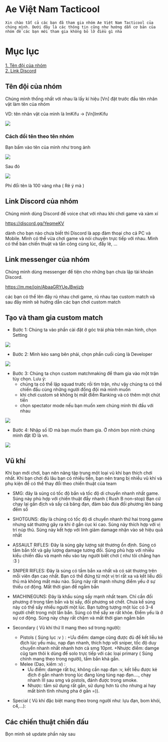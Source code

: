 # Ae Việt Nam Tacticool

    Xin chào tất cả các bạn đã tham gia nhóm Ae Việt Nam Tacticool của chúng mình. Dưới đây là các thông tin cũng như hướng dẫn cơ bản của nhóm để các bạn mới tham gia không bỏ lỡ điều gì nha

# Mục lục
[1. Tên đội của nhóm ](#name)<br>
[2. Link Discord ](#LinkDiscord)<br>




<a name="name"></a>
## Tên đội của nhóm

Chúng mình thống nhất với nhau là lấy kí hiệu [Vn] đặt trước đầu tên nhân vật làm tên của nhóm

VD: tên nhân vật của mình là ImKifu -> [Vn]ImKifu

<img src="https://i.imgur.com/AHMW5HJ.png" >

### Cách đổi tên theo tên nhóm

Bạn bấm vào tên của mình như trong ảnh

<img src="https://i.imgur.com/2I773lx.jpg" >

Sau đó

<img src="https://i.imgur.com/Uh1lhxt.jpg" >

Phí đổi tên là 100 vàng nha ( Rẻ ý mà )

<a name="LinkDiscord"></a>
## Link Discord của nhóm
Chúng mình dùng Discord để voice chat với nhau khi chơi game và xàm xí

https://discord.gg/YeqmeKV

dành cho bạn nào chưa biết thì Discord là app đàm thoại cho cả PC và Mobile. Mình có thể vừa chơi game và nói chuyện trực tiếp với nhau. Mình có thể bàn chiến thuật và tấn công cùng lúc, đẩy lẻ, ...

## Link messenger của nhóm
Chúng mình dùng messenger để tiện cho những bạn chưa lập tài khoản Discord. 

https://m.me/join/AbaaGRYUeJBwjjzb

các bạn có thể lên đây rủ nhau chơi game, rủ nhau tạo custom match và sau đây mình sẽ hướng dẫn các bạn chơi custom match

## Tạo và tham gia custom match
- Bước 1: Chúng ta vào phần cài đặt ở góc trái phía trên màn hình, chọn Setting

<img src="https://i.imgur.com/L48zlNh.jpg" >

- Bước 2: Mình kéo sang bên phải, chọn phần cuối cùng là Developer

<img src="https://i.imgur.com/26Mhg9i.jpg" >

- Bước 3: Chúng ta chọn custom matchmaking để tham gia vào một trận tùy chọn. Lưu ý:
    - chúng ta có thể lập squad trước rồi tìm trận, như vậy chúng ta có thể chiến đấu cùng những người đồng đội mà mình muốn
    - khi chơi custom sẽ không bị mất điểm Ranking và có thêm một chút tiền
    - chọn spectator mode nếu bạn muốn xem chúng mình thi đấu với nhau

<img src="https://i.imgur.com/EJhZ1uY.jpg" >

- Bước 4: Nhập số ID mà bạn muốn tham gia. Ở nhóm bọn mình chúng mình đặt ID là vn.

<img src="https://i.imgur.com/1VbiWKU.jpg" >

## Vũ khí
Khi bạn mới chơi, bạn nên nâng tập trung một loại vũ khí bạn thích chơi nhất. Khi bạn chơi đủ lâu bạn có nhiều tiền, bạn nên trang bị nhiều vũ khí và phụ kiện để có thể thay đổi theo chiến thuật của team

- SMG: đây là súng có tốc độ bắn và tốc độ di chuyển nhanh nhất game. Súng này phù hợp với chiến thuật đẩy nhanh ( Rush B non-stop)
Bạn cứ chạy lại gần địch và sấy cả băng đạn, đảm bảo đưa đối phương lên bảng đếm số

- SHOTGUNS: đây là chúng có tốc độ di chuyển nhanh thứ hai trong game nhưng sát thương gây ra khi ở gần cục kì cao. Súng này thích hợp với vị trí núp thủ. Súng này kết hợp với lính giảm damage nhận vào sẽ hiệu quả nhất

- ASSAULT RIFLES: Đây là súng gây lượng sát thương ổn định. Súng có tầm bắn tốt và gây lượng damage tương đối. Súng phù hợp với nhiều kiểu chiến đấu và mạnh nếu vào tay người biết chơi ( như tôi chẳng hạn :3 )

- SNIPER RIFLES: Đây là súng có tầm bắn xa nhất và có sát thương trên mỗi viên đạn cao nhất. Bạn có thể đứng từ một vị trí rất xa và kết liễu đối thủ mà không mất máu nào. Súng này rất mạnh nhưng điểm yếu ở sự thiếu cơ động. Mất thời gian để ngắm bắn

- MACHINEGUNS: Đây là khẩu súng sấy mạnh nhất team. Chỉ cần đối phương ở trong tầm bắn và bị sấy, đối phương sẽ chết. Chưa kể súng này có thể sấy nhiều người một lúc. Bạn tưởng tượng một lúc có 3-4 người chết trong một lần bắn. Súng có thể sấy xe rất khỏe. Điểm yếu là ở sự cơ động. Súng này chạy rất chậm và mất thời gian ngắm bắn
-  Secondary ( Vũ khí thứ II mang theo sd trong người): 
    - Pistols ( Súng lục :v ) : +Ưu điểm: damge cũng được đủ để kết liễu kẻ địch lúc yếu máu, nạp đạn nhanh, thích hợp với sniper, tốc độ duy chuyển nhanh nhất nhanh hơn cả smg 10pnt.
                                       +Nhược điểm: damge cũg tạm thôi k dùng để solo trực tiếp với các loại primary ( Súng chính mang theo trong người), tầm bắn khá gần.
    - Melee (Dao, kiếm :v) : 
        - Ưu điểm: damge rất bự, không cần nạp đạn :v, kết liễu được kẻ địch ở gần nhanh trong lúc đang lúng túng nạp đạn…., chạy nhanh III sau smg và pistols, đánh được trong smoke.
        - Nhược: tầm sử dụng rất gần, sử dụng hơn tù cho nhưng ai hay mất bình tĩnh nhưng pha ở gần =)).
- Special ( Vũ khí đặc biệt mang theo trong người như: lựu đạn, bom khói, c4,…):



## Các chiến thuật chiến đấu 

Bọn mình sẽ update phần này sau
